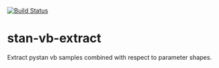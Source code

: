 [![Build Status](https://travis-ci.com/soerenberg/stan-vb-extract.svg?branch=main)](https://travis-ci.com/soerenberg/stan-vb-extract)

# stan-vb-extract
Extract pystan vb samples combined with respect to parameter shapes.
